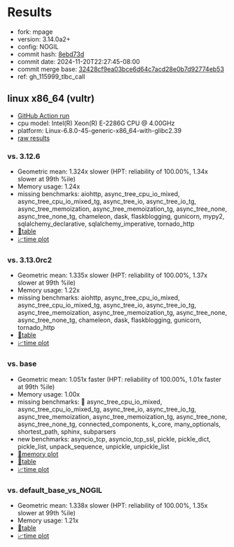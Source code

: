 # Results

- fork: mpage
- version: 3.14.0a2+
- config: NOGIL
- commit hash: [8ebd73d](https://github.com/mpage/cpython/commit/8ebd73d)
- commit date: 2024-11-20T22:27:45-08:00
- commit merge base: [32428cf9ea03bce6d64c7acd28e0b7d92774eb53](https://github.com/mpage/cpython/commit/32428cf9ea03bce6d64c7acd28e0b7d92774eb53)
- ref: gh_115999_tlbc_call

## linux x86_64 (vultr)

- [GitHub Action run](https://github.com/facebookexperimental/free-threading-benchmarking/actions/runs/11960166334)
- cpu model: Intel(R) Xeon(R) E-2286G CPU @ 4.00GHz
- platform: Linux-6.8.0-45-generic-x86_64-with-glibc2.39
- [raw results](bm-20241120-vultr-x86_64-mpage-gh_115999_tlbc_call-3.14.0a2%2B-8ebd73d.json)

### vs. 3.12.6

- Geometric mean: 1.324x slower (HPT: reliability of 100.00%, 1.34x slower at 99th %ile)
- Memory usage: 1.24x
- missing benchmarks: aiohttp, async_tree_cpu_io_mixed, async_tree_cpu_io_mixed_tg, async_tree_io, async_tree_io_tg, async_tree_memoization, async_tree_memoization_tg, async_tree_none, async_tree_none_tg, chameleon, dask, flaskblogging, gunicorn, mypy2, sqlalchemy_declarative, sqlalchemy_imperative, tornado_http
- [📄table](bm-20241120-vultr-x86_64-mpage-gh_115999_tlbc_call-3.14.0a2%2B-8ebd73d-vs-3.12.6.md)
- [📈time plot](bm-20241120-vultr-x86_64-mpage-gh_115999_tlbc_call-3.14.0a2%2B-8ebd73d-vs-3.12.6.svg)

### vs. 3.13.0rc2

- Geometric mean: 1.335x slower (HPT: reliability of 100.00%, 1.37x slower at 99th %ile)
- Memory usage: 1.22x
- missing benchmarks: aiohttp, async_tree_cpu_io_mixed, async_tree_cpu_io_mixed_tg, async_tree_io, async_tree_io_tg, async_tree_memoization, async_tree_memoization_tg, async_tree_none, async_tree_none_tg, chameleon, dask, flaskblogging, gunicorn, tornado_http
- [📄table](bm-20241120-vultr-x86_64-mpage-gh_115999_tlbc_call-3.14.0a2%2B-8ebd73d-vs-3.13.0rc2.md)
- [📈time plot](bm-20241120-vultr-x86_64-mpage-gh_115999_tlbc_call-3.14.0a2%2B-8ebd73d-vs-3.13.0rc2.svg)

### vs. base

- Geometric mean: 1.051x faster (HPT: reliability of 100.00%, 1.01x faster at 99th %ile)
- Memory usage: 1.00x
- missing benchmarks: 🔴 async_tree_cpu_io_mixed, async_tree_cpu_io_mixed_tg, async_tree_io, async_tree_io_tg, async_tree_memoization, async_tree_memoization_tg, async_tree_none, async_tree_none_tg, connected_components, k_core, many_optionals, shortest_path, sphinx, subparsers
- new benchmarks: asyncio_tcp, asyncio_tcp_ssl, pickle, pickle_dict, pickle_list, unpack_sequence, unpickle, unpickle_list
- [🧠memory plot](bm-20241120-vultr-x86_64-mpage-gh_115999_tlbc_call-3.14.0a2%2B-8ebd73d-vs-base-mem.svg)
- [📄table](bm-20241120-vultr-x86_64-mpage-gh_115999_tlbc_call-3.14.0a2%2B-8ebd73d-vs-base.md)
- [📈time plot](bm-20241120-vultr-x86_64-mpage-gh_115999_tlbc_call-3.14.0a2%2B-8ebd73d-vs-base.svg)

### vs. default_base_vs_NOGIL

- Geometric mean: 1.338x slower (HPT: reliability of 100.00%, 1.35x slower at 99th %ile)
- Memory usage: 1.21x
- [📄table](bm-20241120-vultr-x86_64-mpage-gh_115999_tlbc_call-3.14.0a2%2B-8ebd73d-vs-default_base_vs_NOGIL.md)
- [📈time plot](bm-20241120-vultr-x86_64-mpage-gh_115999_tlbc_call-3.14.0a2%2B-8ebd73d-vs-default_base_vs_NOGIL.svg)

